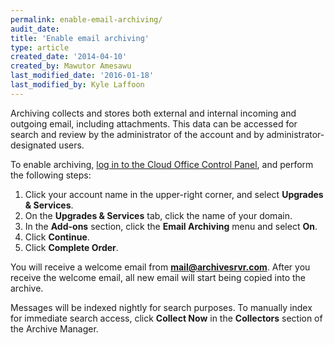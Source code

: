 ```yaml
---
permalink: enable-email-archiving/
audit_date:
title: 'Enable email archiving'
type: article
created_date: '2014-04-10'
created_by: Mawutor Amesawu
last_modified_date: '2016-01-18'
last_modified_by: Kyle Laffoon
---
```


Archiving collects and stores both external and internal incoming and
outgoing email, including attachments. This data can be accessed for
search and review by the administrator of the account and by
administrator-designated users.

To enable archiving, [log in to the Cloud Office Control
Panel](https://cp.rackspace.com), and perform the following steps:

1.  Click your account name in the upper-right corner, and select **Upgrades & Services**.
2.  On the **Upgrades & Services** tab, click the name of your domain.
4.  In the **Add-ons** section, click the **Email Archiving** menu and select
    **On**.
5.  Click **Continue**.
6.  Click **Complete Order**.

You will receive a welcome email from **mail@archivesrvr.com**. After
you receive the welcome email, all new email will start being copied
into the archive.

Messages will be indexed nightly for search purposes. To manually index
for immediate search access, click **Collect Now** in the **Collectors**
section of the Archive Manager.
